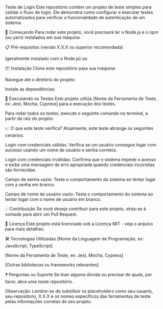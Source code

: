 Teste de Login
Este repositório contém um projeto de teste simples para validar o fluxo de login. Ele demonstra como configurar e executar testes automatizados para verificar a funcionalidade de autenticação de um sistema.

🚀 Começando
Para rodar este projeto, você precisará ter o Node.js e o npm (ou yarn) instalados em sua máquina.

📋 Pré-requisitos
 (versão X.X.X ou superior recomendada)

 (geralmente instalado com o Node.js) ou 

📦 Instalação
Clone este repositório para sua máquina:

Navegue até o diretório do projeto:

Instale as dependências:

🧪 Executando os Testes
Este projeto utiliza [Nome da Ferramenta de Teste, ex: Jest, Mocha, Cypress] para a execução dos testes.

Para rodar todos os testes, execute o seguinte comando no terminal, a partir da raiz do projeto:

📈 O que este teste verifica?
Atualmente, este teste abrange os seguintes cenários:

Login com credenciais válidas: Verifica se um usuário consegue logar com sucesso usando um nome de usuário e senha corretos.

Login com credenciais inválidas: Confirma que o sistema impede o acesso e exibe uma mensagem de erro apropriada quando credenciais incorretas são fornecidas.

Campo de senha vazio: Testa o comportamento do sistema ao tentar logar com a senha em branco.

Campo de nome de usuário vazio: Testa o comportamento do sistema ao tentar logar com o nome de usuário em branco.

💡 Contribuição
Se você deseja contribuir para este projeto, sinta-se à vontade para abrir um Pull Request.

📄 Licença
Este projeto está licenciado sob a Licença MIT - veja o arquivo  para mais detalhes.

🛠️ Tecnologias Utilizadas
[Nome da Linguagem de Programação, ex: JavaScript, TypeScript]

[Nome da Ferramenta de Teste, ex: Jest, Mocha, Cypress]

[Outras bibliotecas ou frameworks relevantes]

❓ Perguntas ou Suporte
Se tiver alguma dúvida ou precisar de ajuda, por favor, abra uma  neste repositório.

Observação: Lembre-se de substituir os placeholders como seu-usuario, seu-repositorio, X.X.X e os nomes específicos das ferramentas de teste pelas informações corretas do seu projeto.
